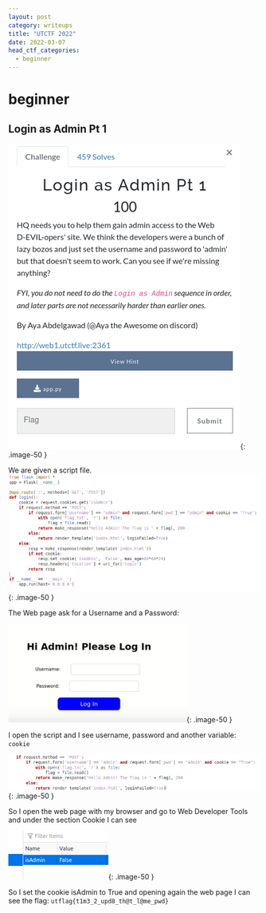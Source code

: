 ```yaml
---
layout: post
category: writeups
title: "UTCTF 2022"
date: 2022-03-07
head_ctf_categories:
  - beginner
---
```

# beginner

## Login as Admin Pt 1

![img_name](/assets/img/UTCTF_2022/loginasadmin_pt1_a.png){: .image-50 }


We are given a script file.
![img_name](/assets/img/UTCTF_2022/loginasadmin_pt1_b.png){: .image-50 }

The Web page ask for a Username and a Password:

![img_name](/assets/img/UTCTF_2022/loginasadmin_pt1_c.png){: .image-50 }


I open the script and I see username, password and another variable: `cookie`

![img_name](/assets/img/UTCTF_2022/loginasadmin_pt1_d.png){: .image-50 }


So I open the web page with my browser and go to Web Developer Tools and under the section Cookie I can see


![img_name](/assets/img/UTCTF_2022/loginasadmin_pt1_e.png){: .image-50 }

So I set the cookie isAdmin to True and opening again the web page I can see the flag: `utflag{t1m3_2_upd8_th@t_l@me_pwd}` 



